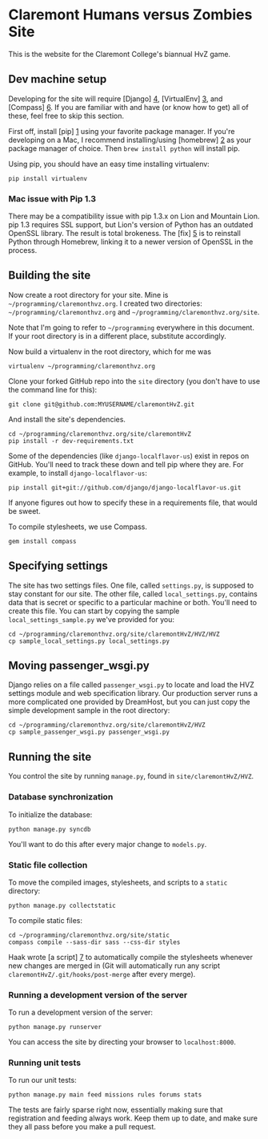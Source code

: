 Claremont Humans versus Zombies Site
====================================

This is the website for the Claremont College's biannual HvZ game.

Dev machine setup
-----------------

Developing for the site will require [Django] [4], [VirtualEnv] [3],
and [Compass] [6]. If you are familiar with and have (or know how to
get) all of these, feel free to skip this section.

First off, install [pip] [1] using your favorite package manager. If
you're developing on a Mac, I recommend installing/using [homebrew]
[2] as your package manager of choice. Then `brew install python` will
install pip.

Using pip, you should have an easy time installing virtualenv:

    pip install virtualenv

### Mac issue with Pip 1.3

There may be a compatibility issue with pip 1.3.x on Lion and Mountain
Lion. pip 1.3 requires SSL support, but Lion's version of Python has
an outdated OpenSSL library. The result is total brokeness. The [fix]
[5] is to reinstall Python through Homebrew, linking it to a newer
version of OpenSSL in the process.

Building the site
-----------------

Now create a root directory for your site. Mine is
`~/programming/claremonthvz.org`. I created two directories:
`~/programming/claremonthvz.org` and
`~/programming/claremonthvz.org/site`.

Note that I'm going to refer to `~/programming` everywhere in this
document. If your root directory is in a different place, substitute
accordingly.

Now build a virtualenv in the root directory, which for me was

    virtualenv ~/programming/claremonthvz.org

Clone your forked GitHub repo into the `site` directory (you don't
have to use the command line for this):

    git clone git@github.com:MYUSERNAME/claremontHvZ.git

And install the site's dependencies.

    cd ~/programming/claremonthvz.org/site/claremontHvZ
    pip install -r dev-requirements.txt

Some of the dependencies (like `django-localflavor-us`) exist in repos
on GitHub. You'll need to track these down and tell pip where they
are. For example, to install `django-localflavor-us`:

    pip install git+git://github.com/django/django-localflavor-us.git

If anyone figures out how to specify these in a requirements file,
that would be sweet.

To compile stylesheets, we use Compass.

    gem install compass

Specifying settings
-------------------

The site has two settings files. One file, called `settings.py`, is
supposed to stay constant for our site. The other file, called
`local_settings.py`, contains data that is secret or specific to a
particular machine or both. You'll need to create this file. You can
start by copying the sample `local_settings_sample.py` we've provided
for you:

    cd ~/programming/claremonthvz.org/site/claremontHvZ/HVZ/HVZ
    cp sample_local_settings.py local_settings.py

Moving passenger_wsgi.py
------------------------

Django relies on a file called `passenger_wsgi.py` to locate and load
the HVZ settings module and web specification library. Our production
server runs a more complicated one provided by DreamHost, but you can
just copy the simple development sample in the root directory:

    cd ~/programming/claremonthvz.org/site/claremontHvZ/HVZ
    cp sample_passenger_wsgi.py passenger_wsgi.py

Running the site
----------------

You control the site by running `manage.py`, found in
`site/claremontHvZ/HVZ`.

### Database synchronization

To initialize the database:

    python manage.py syncdb

You'll want to do this after every major change to `models.py`.

### Static file collection

To move the compiled images, stylesheets, and scripts to a `static` directory:

    python manage.py collectstatic

To compile static files:

    cd ~/programming/claremonthvz.org/site/static
    compass compile --sass-dir sass --css-dir styles


Haak wrote [a script] [7] to automatically compile the stylesheets
whenever new changes are merged in (Git will automatically run any
script `claremontHvZ/.git/hooks/post-merge` after every merge).

### Running a development version of the server

To run a development version of the server:

    python manage.py runserver

You can access the site by directing your browser to `localhost:8000`.

### Running unit tests

To run our unit tests:

    python manage.py main feed missions rules forums stats

The tests are fairly sparse right now, essentially making sure that
registration and feeding always work. Keep them up to date, and make
sure they all pass before you make a pull request.


[1]: http://www.pip-installer.org/ "PyPI Package Manager"
[2]: http://mxcl.github.io/homebrew/ "Homebrew"
[3]: https://pypi.python.org/pypi/virtualenv/ "VirtualEnv"
[4]: https://www.djangoproject.com/ "Django"
[5]: https://github.com/pypa/pip/issues/829/ "pip Issue 829"
[6]: https://rubygems.org/gems/compass "Compass"
[7]: https://github.com/haaksmash/tools/blob/master/githooks/deploy/post-merge "Haak's Post-Merge Hook"
